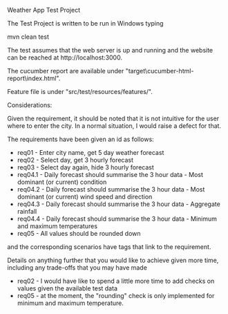 Weather App Test Project


The Test Project is written to be run in Windows typing 

mvn clean test

The test assumes that the web server is up and running and the website can be reached at http://localhost:3000.


The cucumber report are available under "target\cucumber-html-report\index.html".

Feature file is under "src/test/resources/features/".


Considerations:

Given the requirement, it should be noted that it is not intuitive for the user where to enter the city. 
In a normal situation, I would raise a defect for that.

The requirements have been given an id as follows:

- req01 - Enter city name, get 5 day weather forecast
- req02 - Select day, get 3 hourly forecast
- req03 - Select day again, hide 3 hourly forecast
- req04.1 - Daily forecast should summarise the 3 hour data - Most dominant (or current) condition
- req04.2 - Daily forecast should summarise the 3 hour data - Most dominant (or current) wind speed and direction
- req04.3 - Daily forecast should summarise the 3 hour data - Aggregate rainfall
- req04.4 - Daily forecast should summarise the 3 hour data - Minimum and maximum temperatures
- req05 - All values should be rounded down

and the corresponding scenarios have tags that link to the requirement.


Details on anything further that you would like to achieve given more time, including any trade-offs that you may have made

- req02 - I would have like to spend a little more time to add checks on values given the available test data
- req05 - at the moment, the "rounding" check is only implemented for minimum and maximum temperature.
